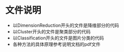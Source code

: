 # 文件说明
* 以DimensionReduction开头的文件是降维部分的代码
* 以Cluster开头的文件是聚类部分的代码
* 以Classification开头的文件是图片分类的代码
* 各种方法的具体原理参考说明文档的pdf文件
